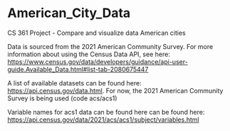 # American_City_Data
CS 361 Project - Compare and visualize data American cities

Data is sourced from the 2021 American Community Survey.
For more information about using the Census Data API, see here: 
https://www.census.gov/data/developers/guidance/api-user-guide.Available_Data.html#list-tab-2080675447

A list of available datasets can be found here: https://api.census.gov/data.html.
For now, the 2021 American Community Survey is being used (code acs/acs1)

Variable names for acs1 data can be found here can be found here: https://api.census.gov/data/2021/acs/acs1/subject/variables.html